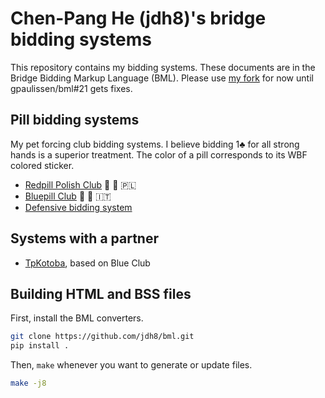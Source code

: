 Chen-Pang He (jdh8)'s bridge bidding systems
============================================
This repository contains my bidding systems.  These documents are in the Bridge
Bidding Markup Language (BML).  Please use [my fork][fork] for now until
gpaulissen/bml#21 gets fixes.

[fork]: https://github.com/jdh8/bml

Pill bidding systems
----------------------
My pet forcing club bidding systems.  I believe bidding 1♣ for all strong hands
is a superior treatment.  The color of a pill corresponds to its WBF colored
sticker.

- [Redpill Polish Club](https://jdh8.github.io/bridge-systems/redpill.htm) 🔴 💊 🇵🇱
- [Bluepill Club](https://jdh8.github.io/bridge-systems/bluepill.htm) 🔵 💊 🇮🇹
- [Defensive bidding system](https://jdh8.github.io/bridge-systems/defense.htm)

Systems with a partner
----------------------
- [TpKotoba](https://jdh8.github.io/bridge-systems/TpKotoba.htm), based on Blue Club

Building HTML and BSS files
---------------------------

First, install the BML converters.

```sh
git clone https://github.com/jdh8/bml.git
pip install .
```

Then, `make` whenever you want to generate or update files.

```sh
make -j8
```
